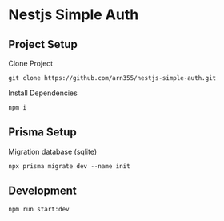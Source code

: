 # Nestjs Simple Auth

## Project Setup

Clone Project
```
git clone https://github.com/arn355/nestjs-simple-auth.git
```

Install Dependencies
```
npm i
```

## Prisma Setup

Migration database (sqlite)
```
npx prisma migrate dev --name init
```

## Development
```
npm run start:dev
```